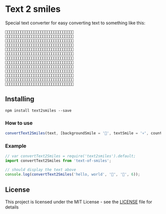 # Text 2 smiles

Special text converter for easy converting text to something like this:

```
👀👀👀👀👀👀👀👀👀👀👀👀👀👀👀👀👀👀👀👀👀👀👀👀👀👀👀👀👀👀👀
👀🌚👀👀🌚👀🌚🌚🌚🌚👀🌚👀👀👀👀🌚👀👀👀👀👀🌚🌚👀👀👀👀👀👀👀
👀🌚👀👀🌚👀🌚👀👀👀👀🌚👀👀👀👀🌚👀👀👀👀🌚👀👀🌚👀👀👀👀👀👀
👀🌚🌚🌚🌚👀🌚🌚🌚👀👀🌚👀👀👀👀🌚👀👀👀👀🌚👀👀🌚👀👀👀👀👀👀
👀🌚👀👀🌚👀🌚👀👀👀👀🌚👀👀👀👀🌚👀👀👀👀🌚👀👀🌚👀🌚👀👀👀👀
👀🌚👀👀🌚👀🌚🌚🌚🌚👀🌚🌚🌚🌚👀🌚🌚🌚🌚👀👀🌚🌚👀👀🌚👀👀👀👀
👀👀👀👀👀👀👀👀👀👀👀👀👀👀👀👀👀👀👀👀👀👀👀👀👀👀👀👀👀👀👀
👀👀👀👀👀👀🌚👀👀🌚👀👀🌚🌚👀👀🌚🌚🌚👀👀🌚👀👀👀👀🌚🌚🌚👀👀
👀👀👀👀👀👀🌚👀👀🌚👀🌚👀👀🌚👀🌚👀👀🌚👀🌚👀👀👀👀🌚👀👀🌚👀
👀👀👀👀👀👀🌚👀👀🌚👀🌚👀👀🌚👀🌚🌚🌚👀👀🌚👀👀👀👀🌚👀👀🌚👀
👀👀👀👀👀👀🌚🌚🌚🌚👀🌚👀👀🌚👀🌚👀🌚👀👀🌚👀👀👀👀🌚👀👀🌚👀
👀👀👀👀👀👀👀🌚🌚👀👀👀🌚🌚👀👀🌚👀👀🌚👀🌚🌚🌚🌚👀🌚🌚🌚👀👀
👀👀👀👀👀👀👀👀👀👀👀👀👀👀👀👀👀👀👀👀👀👀👀👀👀👀👀👀👀👀👀
```

## Installing

```
npm install text2smiles --save
```

### How to use

```javascript
convertText2Smiles(text, [backgroundSmile = '🤘', textSmile = '💀', countSymbolsOnTheRow = 8]);

```
### Example

```javascript
// var convertText2Smiles = require('text2smiles').default;
import convertText2Smiles from 'text-of-smiles';

// should display the text above
console.log(convertText2Smiles('hello, world', '👀', '🌚', 6));

```

## License

This project is licensed under the MIT License - see the [LICENSE](LICENSE) file for details
